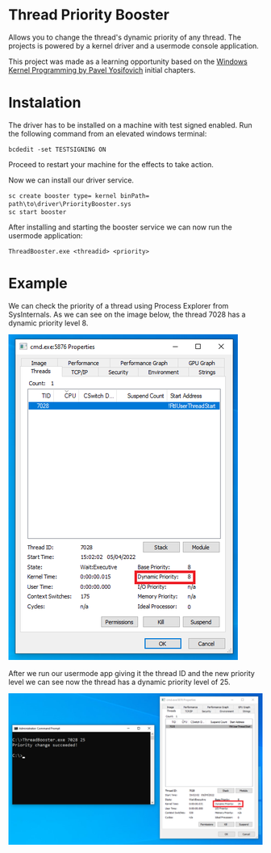 
# Thread Priority Booster

Allows you to change the thread's dynamic priority of any thread. The projects is powered by a kernel driver and a usermode console application.

This project was made as a learning opportunity based on the [Windows Kernel Programming by Pavel Yosifovich](https://www.amazon.com/Windows-Kernel-Programming-Pavel-Yosifovich/dp/1977593372) initial chapters.

# Instalation
The driver has to be installed on a machine with test signed enabled. Run the following command from an elevated windows terminal:

    bcdedit -set TESTSIGNING ON

Proceed to restart your machine for the effects to take action.

Now we can install our driver service.
    
    sc create booster type= kernel binPath= path\to\driver\PriorityBooster.sys
    sc start booster

After installing and starting the booster service we can now run the usermode application:

    ThreadBooster.exe <threadid> <priority>

# Example
We can check the priority of a thread using Process Explorer from SysInternals. As we can see on the image below, the thread 7028 has a dynamic priority level 8.

![Kiku](Images/ThreadPriorityBefore.png)

After we run our usermode app giving it the thread ID and the new priority level we can see now the thread has a dynamic priority level of 25.

![Kiku](Images/ThreadPriorityAfter.png)

